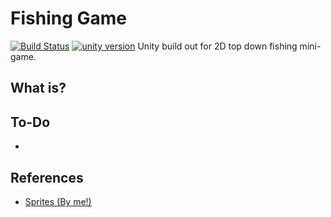 # Fishing Game
[![Build Status](https://api.travis-ci.com/reakain/Fishing-Game.svg?branch=master)](https://travis-ci.com/reakain/Fishing-Game)
[![unity version](https://img.shields.io/badge/unity%20version-2019.1.14f1-green.svg)]()
Unity build out for 2D top down fishing mini-game.

## What is?


## To-Do
 - 

## References
 - [Sprites (By me!)](https://reakain.itch.io/)